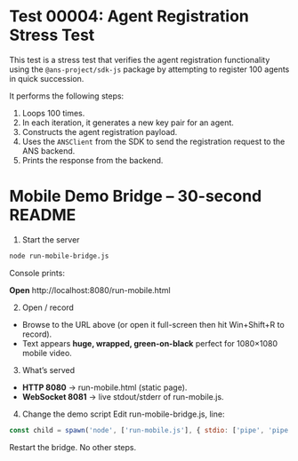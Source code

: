 # Test 00004: Agent Registration Stress Test

This test is a stress test that verifies the agent registration functionality using the `@ans-project/sdk-js` package by attempting to register 100 agents in quick succession.

It performs the following steps:

1. Loops 100 times.
2. In each iteration, it generates a new key pair for an agent.
3. Constructs the agent registration payload.
4. Uses the `ANSClient` from the SDK to send the registration request to the ANS backend.
5. Prints the response from the backend.

# Mobile Demo Bridge – 30-second README

1. Start the server

```bash
node run-mobile-bridge.js
```

Console prints:

**Open** http://localhost:8080/run-mobile.html

2. Open / record

- Browse to the URL above (or open it full-screen then hit Win+Shift+R to record).
- Text appears **huge, wrapped, green-on-black** perfect for 1080×1080 mobile video.

3. What’s served

- **HTTP 8080** → run-mobile.html (static page).
- **WebSocket 8081** → live stdout/stderr of run-mobile.js.

4. Change the demo script
   Edit run-mobile-bridge.js, line:

```javascript
const child = spawn('node', ['run-mobile.js'], { stdio: ['pipe', 'pipe', 'pipe'] });
```

Restart the bridge. No other steps.
